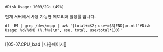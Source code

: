 ```
#Disk Usage: 1009/2Gb (49%)
```
현재 서버에서 사용 가능한 메모리와 활용률 입니다.

```
df -BM | grep /dev/mapp | awk '{total+=$2; use+=$3}END{printf"#Disk Usage: %d/%dMB (%.f%%)\n", use, total, use/total*100}'
```

***
[[05-07.CPU_load | 다음페이지]]
